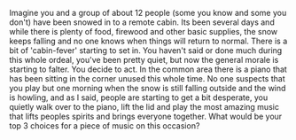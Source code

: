 Imagine you and a group of about 12 people (some you know and some you don't) have been snowed in to a remote cabin. 
Its been several days and while there is plenty of food, firewood and other basic supplies, the snow keeps falling and no one knows when things will return to normal. 
There is a bit of 'cabin-fever' starting to set in. You haven't said or done much during this whole ordeal, you've been pretty quiet, but now the general morale is starting to falter. 
You decide to act. 
In the common area there is a piano that has been sitting in the corner unused this whole time. No one suspects that you play but one morning when the snow is still falling outside and the wind is howling, and as I said, people are starting to get a bit desperate, you quietly walk over to the piano, lift the lid and play the most amazing music that lifts peoples spirits and brings everyone together. 
What would be your top 3 choices for a piece of music on this occasion?